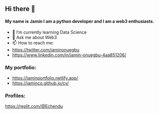 ## Hi there 👋

#### My name is Jamin I am a python developer and I am a web3 enthusiasts.
- 🌱 I’m currently learning Data Science
- 💬 Ask me about Web3
- 📫 How to reach me:
- https://twitter.com/jaminonuegbu
- https://www.linkedin.com/in/jamin-onuegbu-4aa851206/

### My portfolio:
- https://jaminportfolio.netlify.app/
- https://jaminco.github.io/cv/

### Profiles:
https://replit.com/@Echendu

<!--
**JaminCO/JaminCO** is a ✨ _special_ ✨ repository because its `README.md` (this file) appears on your GitHub profile.

Here are some ideas to get you started:

- 🔭 I’m currently working on ...
- 🌱 I’m currently learning ...
- 👯 I’m looking to collaborate on ...
- 🤔 I’m looking for help with ...
- 💬 Ask me about ...
- 📫 How to reach me: ...
- 😄 Pronouns: ...
- ⚡ Fun fact: ...
-->
